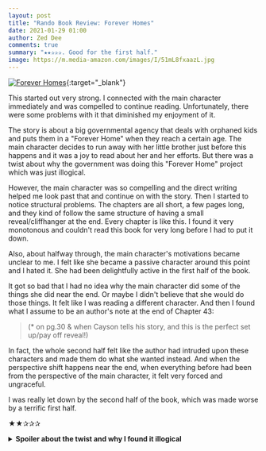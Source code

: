 ```yaml
---
layout: post
title: "Rando Book Review: Forever Homes"
date: 2021-01-29 01:00
author: Zed Dee
comments: true
summary: "★★✰✰✰. Good for the first half."
image: https://m.media-amazon.com/images/I/51mL8fxaazL.jpg
---
```


[![Forever Homes](https://m.media-amazon.com/images/I/51mL8fxaazL.jpg)](https://www.amazon.com/Forever-Homes-Marcy-Pusey-ebook/dp/B08PNTNNQ3){:target="_blank"}

This started out very strong. I connected with the main character immediately and was compelled to continue reading. Unfortunately, there were some problems with it that diminished my enjoyment of it.

The story is about a big governmental agency that deals with orphaned kids and puts them in a "Forever Home" when they reach a certain age. The main character decides to run away with her little brother just before this happens and it was a joy to read about her and her efforts. But there was a twist about why the government was doing this "Forever Home" project which was just illogical.

However, the main character was so compelling and the direct writing helped me look past that and continue on with the story. Then I started to notice structural problems. The chapters are all short, a few pages long, and they kind of follow the same structure of having a small reveal/cliffhanger at the end. Every chapter is like this. I found it very monotonous and couldn't read this book for very long before I had to put it down.

Also, about halfway through, the main character's motivations became unclear to me. I felt like she became a passive character around this point and I hated it. She had been delightfully active in the first half of the book.

It got so bad that I had no idea why the main character did some of the things she did near the end. Or maybe I didn't believe that she would do those things. It felt like I was reading a different character. And then I found what I assume to be an author's note at the end of Chapter 43:

> (* on pg.30 & when Cayson tells his story, and this is the perfect set up/pay off reveal!)

In fact, the whole second half felt like the author had intruded upon these characters and made them do what she wanted instead. And when the perspective shift happens near the end, when everything before had been from the perspective of the main character, it felt very forced and ungraceful.

I was really let down by the second half of the book, which was made worse by a terrific first half.

★★✰✰✰

<details markdown="1">
<summary><strong>Spoiler about the twist and why I found it illogical</strong></summary>

The twist is that the government was killing the kids instead of placing them in a foster home. The reason stated was economic, which was just insane. These kids are just about to enter the workforce and contribute to the economy over their entire lifetime. I found it impossible that any economist would actually go for something like this.

Consider the [economic costs of conscription](https://reason.com/1979/08/01/the-cost-of-conscription/){:target="_blank"}, which is more than just the wages that are paid to the conscripts but also the opportunity costs of the conscripts doing conscript things instead of what they would have done otherwise in the normal job economy. And this is just talking about the removal of the conscripts for a short period of time from the workforce. The book is talking about removing these kids from the workforce for the rest of their lives.

</details>
